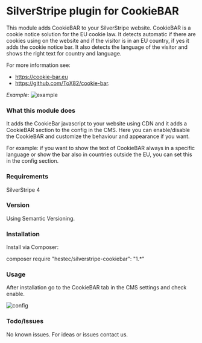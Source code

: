 # SilverStripe plugin for CookieBAR #

This module adds CookieBAR to your SilverStripe website. CookieBAR is a cookie notice solution for the EU cookie law. It detects automatic if there are cookies using on the website and if the visitor is in an EU country, if yes it adds the cookie notice bar. It also detects the language of the visitor and shows the right text for country and language.

For more information see:
* https://cookie-bar.eu
* https://github.com/ToX82/cookie-bar.

_Example:_
![example](https://res.cloudinary.com/hestec/image/upload/v1523968962/silverstripe-cookiebar/bar-example.jpg)

### What this module does ###

It adds the CookieBar javascript to your website using CDN and it adds a CookieBAR section to the config in the CMS. Here you can enable/disable the CookieBAR and customize the behaviour and appearance if you want.

For example: if you want to show the text of CookieBAR always in a specific language or show the bar also in countries outside the EU, you can set this in the config section.

### Requirements ###

SilverStripe 4

### Version ###

Using Semantic Versioning.

### Installation ###

Install via Composer:

composer require "hestec/silverstripe-cookiebar": "1.*"

### Usage ###

After installation go to the CookieBAR tab in the CMS settings and check enable.

![config](https://res.cloudinary.com/hestec/image/upload/v1523968405/silverstripe-cookiebar/config.jpg)

### Todo/Issues ###

No known issues. For ideas or issues contact us.